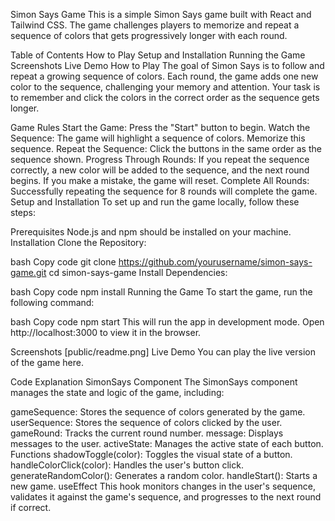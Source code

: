 Simon Says Game
This is a simple Simon Says game built with React and Tailwind CSS. The game challenges players to memorize and repeat a sequence of colors that gets progressively longer with each round.

Table of Contents
How to Play
Setup and Installation
Running the Game
Screenshots
Live Demo
How to Play
The goal of Simon Says is to follow and repeat a growing sequence of colors. Each round, the game adds one new color to the sequence, challenging your memory and attention. Your task is to remember and click the colors in the correct order as the sequence gets longer.

Game Rules
Start the Game: Press the "Start" button to begin.
Watch the Sequence: The game will highlight a sequence of colors. Memorize this sequence.
Repeat the Sequence: Click the buttons in the same order as the sequence shown.
Progress Through Rounds: If you repeat the sequence correctly, a new color will be added to the sequence, and the next round begins. If you make a mistake, the game will reset.
Complete All Rounds: Successfully repeating the sequence for 8 rounds will complete the game.
Setup and Installation
To set up and run the game locally, follow these steps:

Prerequisites
Node.js and npm should be installed on your machine.
Installation
Clone the Repository:

bash
Copy code
git clone https://github.com/yourusername/simon-says-game.git
cd simon-says-game
Install Dependencies:

bash
Copy code
npm install
Running the Game
To start the game, run the following command:

bash
Copy code
npm start
This will run the app in development mode. Open http://localhost:3000 to view it in the browser.

Screenshots
[public/readme.png]
Live Demo
You can play the live version of the game here.

Code Explanation
SimonSays Component
The SimonSays component manages the state and logic of the game, including:

gameSequence: Stores the sequence of colors generated by the game.
userSequence: Stores the sequence of colors clicked by the user.
gameRound: Tracks the current round number.
message: Displays messages to the user.
activeState: Manages the active state of each button.
Functions
shadowToggle(color): Toggles the visual state of a button.
handleColorClick(color): Handles the user's button click.
generateRandomColor(): Generates a random color.
handleStart(): Starts a new game.
useEffect
This hook monitors changes in the user's sequence, validates it against the game's sequence, and progresses to the next round if correct.
